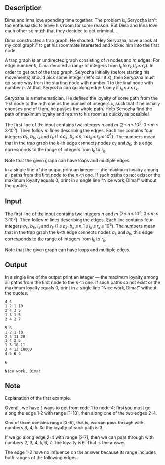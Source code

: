 ## Description

<div><p>Dima and Inna love spending time together. The problem is, Seryozha isn't too enthusiastic to leave his room for some reason. But Dima and Inna love each other so much that they decided to get criminal...</p><p>Dima constructed a trap graph. He shouted: "Hey Seryozha, have a look at my cool graph!" to get his roommate interested and kicked him into the first node.</p><p>A trap graph is an undirected graph consisting of <span class="tex-span"><i>n</i></span> nodes and <span class="tex-span"><i>m</i></span> edges. For edge number <span class="tex-span"><i>k</i></span>, Dima denoted a range of integers from <span class="tex-span"><i>l</i><sub class="lower-index"><i>k</i></sub></span> to <span class="tex-span"><i>r</i><sub class="lower-index"><i>k</i></sub></span> <span class="tex-span">(<i>l</i><sub class="lower-index"><i>k</i></sub> ≤ <i>r</i><sub class="lower-index"><i>k</i></sub>)</span>. In order to get out of the trap graph, Seryozha initially (before starting his movements) should pick some integer (let's call it <span class="tex-span"><i>x</i></span>), then Seryozha must go some way from the starting node with number <span class="tex-span">1</span> to the final node with number <span class="tex-span"><i>n</i></span>. At that, Seryozha can go along edge <span class="tex-span"><i>k</i></span> only if <span class="tex-span"><i>l</i><sub class="lower-index"><i>k</i></sub> ≤ <i>x</i> ≤ <i>r</i><sub class="lower-index"><i>k</i></sub></span>.</p><p>Seryozha is a mathematician. He defined the <span class="tex-font-style-it">loyalty</span> of some path from the <span class="tex-span">1</span>-st node to the <span class="tex-span"><i>n</i></span>-th one as the number of integers <span class="tex-span"><i>x</i></span>, such that if he initially chooses one of them, he passes the whole path. Help Seryozha find the path of maximum loyalty and return to his room as quickly as possible!</p></div><div class="input-specification"><p>The first line of the input contains two integers <span class="tex-span"><i>n</i></span> and <span class="tex-span"><i>m</i></span> <span class="tex-span">(2 ≤ <i>n</i> ≤ 10<sup class="upper-index">3</sup>, 0 ≤ <i>m</i> ≤ 3·10<sup class="upper-index">3</sup>)</span>. Then follow <span class="tex-span"><i>m</i></span> lines describing the edges. Each line contains four integers <span class="tex-span"><i>a</i><sub class="lower-index"><i>k</i></sub></span>, <span class="tex-span"><i>b</i><sub class="lower-index"><i>k</i></sub></span>, <span class="tex-span"><i>l</i><sub class="lower-index"><i>k</i></sub></span> and <span class="tex-span"><i>r</i><sub class="lower-index"><i>k</i></sub></span> <span class="tex-span">(1 ≤ <i>a</i><sub class="lower-index"><i>k</i></sub>, <i>b</i><sub class="lower-index"><i>k</i></sub> ≤ <i>n</i>, 1 ≤ <i>l</i><sub class="lower-index"><i>k</i></sub> ≤ <i>r</i><sub class="lower-index"><i>k</i></sub> ≤ 10<sup class="upper-index">6</sup>)</span>. The numbers mean that in the trap graph the <span class="tex-span"><i>k</i></span>-th edge connects nodes <span class="tex-span"><i>a</i><sub class="lower-index"><i>k</i></sub></span> and <span class="tex-span"><i>b</i><sub class="lower-index"><i>k</i></sub></span>, this edge corresponds to the range of integers from <span class="tex-span"><i>l</i><sub class="lower-index"><i>k</i></sub></span> to <span class="tex-span"><i>r</i><sub class="lower-index"><i>k</i></sub></span>.</p><p>Note that the given graph can have loops and multiple edges.</p></div><div class="output-specification"><p>In a single line of the output print an integer — the maximum loyalty among all paths from the first node to the <span class="tex-span"><i>n</i></span>-th one. If such paths do not exist or the maximum loyalty equals 0, print in a single line "<span class="tex-font-style-tt">Nice work, Dima!</span>" without the quotes.</p></div>

## Input

<p>The first line of the input contains two integers <span class="tex-span"><i>n</i></span> and <span class="tex-span"><i>m</i></span> <span class="tex-span">(2 ≤ <i>n</i> ≤ 10<sup class="upper-index">3</sup>, 0 ≤ <i>m</i> ≤ 3·10<sup class="upper-index">3</sup>)</span>. Then follow <span class="tex-span"><i>m</i></span> lines describing the edges. Each line contains four integers <span class="tex-span"><i>a</i><sub class="lower-index"><i>k</i></sub></span>, <span class="tex-span"><i>b</i><sub class="lower-index"><i>k</i></sub></span>, <span class="tex-span"><i>l</i><sub class="lower-index"><i>k</i></sub></span> and <span class="tex-span"><i>r</i><sub class="lower-index"><i>k</i></sub></span> <span class="tex-span">(1 ≤ <i>a</i><sub class="lower-index"><i>k</i></sub>, <i>b</i><sub class="lower-index"><i>k</i></sub> ≤ <i>n</i>, 1 ≤ <i>l</i><sub class="lower-index"><i>k</i></sub> ≤ <i>r</i><sub class="lower-index"><i>k</i></sub> ≤ 10<sup class="upper-index">6</sup>)</span>. The numbers mean that in the trap graph the <span class="tex-span"><i>k</i></span>-th edge connects nodes <span class="tex-span"><i>a</i><sub class="lower-index"><i>k</i></sub></span> and <span class="tex-span"><i>b</i><sub class="lower-index"><i>k</i></sub></span>, this edge corresponds to the range of integers from <span class="tex-span"><i>l</i><sub class="lower-index"><i>k</i></sub></span> to <span class="tex-span"><i>r</i><sub class="lower-index"><i>k</i></sub></span>.</p><p>Note that the given graph can have loops and multiple edges.</p>

## Output

<p>In a single line of the output print an integer — the maximum loyalty among all paths from the first node to the <span class="tex-span"><i>n</i></span>-th one. If such paths do not exist or the maximum loyalty equals 0, print in a single line "<span class="tex-font-style-tt">Nice work, Dima!</span>" without the quotes.</p>





```input1
4 4
1 2 1 10
2 4 3 5
1 3 1 5
2 4 2 7

```




```input2
5 6
1 2 1 10
2 5 11 20
1 4 2 5
1 3 10 11
3 4 12 10000
4 5 6 6

```




```output1
6

```




```output2
Nice work, Dima!

```



## Note

<p>Explanation of the first example.</p><p>Overall, we have 2 ways to get from node 1 to node 4: first you must go along the edge 1-2 with range [1-10], then along one of the two edges 2-4. </p><p>One of them contains range [3-5], that is, we can pass through with numbers 3, 4, 5. So the loyalty of such path is 3.</p><p>If we go along edge 2-4 with range [2-7], then we can pass through with numbers 2, 3, 4, 5, 6, 7. The loyalty is 6. That is the answer.</p><p>The edge 1-2 have no influence on the answer because its range includes both ranges of the following edges.</p>
